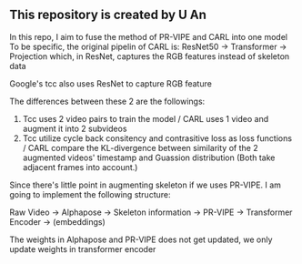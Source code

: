 ## This repository is created by U An
In this repo, I aim to fuse the method of PR-VIPE and CARL into one model
To be specific, the original pipelin of CARL is:
ResNet50 -> Transformer -> Projection
which, in ResNet, captures the RGB features instead of skeleton data

Google's tcc also uses ResNet to capture RGB feature

The differences between these 2 are the followings:

1. Tcc uses 2 video pairs to train the model / CARL uses 1 video and augment it into 2 subvideos
2. Tcc utilize cycle back consitency and contrasitive loss as loss functions / CARL compare the KL-divergence between similarity of the 2 augmented videos' timestamp and Guassion distribution (Both take adjacent frames into account.)

Since there's little point in augmenting skeleton if we uses PR-VIPE. 
I am going to implement the following structure:

Raw Video -> Alphapose -> Skeleton information -> PR-VIPE -> Transformer Encoder -> (embeddings) 

The weights in Alphapose and PR-VIPE does not get updated, we only update weights in transformer encoder
